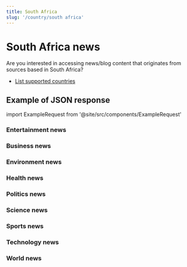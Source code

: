 ```yaml
---
title: South Africa
slug: '/country/south africa'
---
```


# South Africa news

Are you interested in accessing news/blog content that originates from sources based in South Africa?

- [List supported countries](/articles/countries)

## Example of JSON response

import ExampleRequest from '@site/src/components/ExampleRequest'

### Entertainment news
<ExampleRequest url="https://apitube.io/v1/news/articles?limit=2&category=news/Arts_and_Entertainment&country=za"></ExampleRequest>

### Business news
<ExampleRequest url="https://apitube.io/v1/news/articles?limit=2&category=news/Business&country=za"></ExampleRequest>

### Environment news
<ExampleRequest url="https://apitube.io/v1/news/articles?limit=2&category=news/Environment&country=za"></ExampleRequest>

### Health news
<ExampleRequest url="https://apitube.io/v1/news/articles?limit=2&category=news/Health&country=za"></ExampleRequest>

### Politics news
<ExampleRequest url="https://apitube.io/v1/news/articles?limit=2&category=news/Politics&country=za"></ExampleRequest>

### Science news
<ExampleRequest url="https://apitube.io/v1/news/articles?limit=2&category=news/Science&country=za"></ExampleRequest>

### Sports news
<ExampleRequest url="https://apitube.io/v1/news/articles?limit=2&category=news/Sports&country=za"></ExampleRequest>

### Technology news
<ExampleRequest url="https://apitube.io/v1/news/articles?limit=2&category=news/Technology&country=za"></ExampleRequest>

### World news
<ExampleRequest url="https://apitube.io/v1/news/articles?limit=2&category=news/World&country=za"></ExampleRequest>
